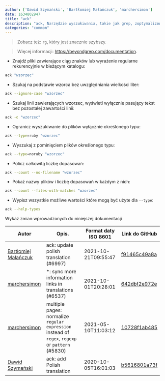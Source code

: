 ```yaml
---
author: ['Dawid Szymański', 'Bartłomiej Małańczuk', 'marchersimon']
date: 1634802947
title: "ack"
description: "ack, Narzędzie wyszukiwania, takie jak grep, zoptymalizowane dla programistów."
categories: "common"
---
```

> Zobacz też: `rg`, który jest znacznie szybszy.

> Więcej informacji: <https://beyondgrep.com/documentation>.

- Znajdź pliki zawierające ciąg znaków lub wyrażenie regularne rekurencyjnie w bieżącym katalogu:

```bash
ack "wzorzec"
```

- Szukaj na podstawie wzorca bez uwzględniania wielkości liter:

```bash
ack --ignore-case "wzorzec"
```

- Szukaj linii zawierających wzorzec, wyświetl wyłącznie pasujący tekst bez pozostałej zawartości linii:

```bash
ack -o "wzorzec"
```

- Ogranicz wyszukiwanie do plików wyłącznie określonego typu:

```bash
ack --type=ruby "wzorzec"
```

- Wyszukaj z pominięciem plików określonego typu:

```bash
ack --type=noruby "wzorzec"
```

- Policz całkowitą liczbę dopasowań:

```bash
ack --count --no-filename "wzorzec"
```

- Pokaż nazwy plików i liczbę dopasowań w każdym z nich:

```bash
ack --count --files-with-matches "wzorzec"
```

- Wypisz wszystkie możliwe wartości które mogą być użyte dla `--type`:

```bash
ack --help-types
```
Wykaz zmian wprowadzonych do niniejszej dokumentacji


Autor | Opis. | Format daty ISO 8601 | Link do GitHub
------|-----|-----|-----
[Bartłomiej Małańczuk](mailto:bart.malanczuk@gmail.com) | ack: update polish translation (#6997) | 2021-10-21T09:55:47 | [f91465c49a8a](https://github.com/tldr-pages/tldr/commit/f91465c49a8ad69843b95245d5e612ee6560a5bb)
[marchersimon](mailto:50295997+marchersimon@users.noreply.github.com) | *: sync more information links in translations (#6537) | 2021-10-01T20:28:01 | [642dbf2e972e](https://github.com/tldr-pages/tldr/commit/642dbf2e972e388fab8c84ba3b4685fb862b6454)
[marchersimon](mailto:50295997+marchersimon@users.noreply.github.com) | multiple pages: normalize `regular expression` instead of `regex`, `regexp` or `pattern` (#5830) | 2021-05-10T11:03:12 | [10728f1ab485](https://github.com/tldr-pages/tldr/commit/10728f1ab485957d66af3940a030b0fb77611fc0)
[Dawid Szymański](mailto:mrszymeq@gmail.com) | ack: add Polish translation | 2020-10-05T16:01:03 | [b5616801a73f](https://github.com/tldr-pages/tldr/commit/b5616801a73fd5235e10cb337f7744baafdae2b4)

